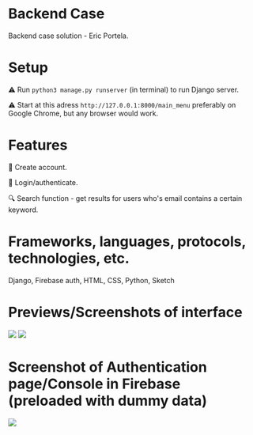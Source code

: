 <p align="center"> 
     <h1>Backend Case</h1>
     <a> Backend case solution - Eric Portela.
     </a>
</p>


# Setup

:warning: Run `python3 manage.py runserver` (in terminal) to run Django server.

:warning: Start at this adress `http://127.0.0.1:8000/main_menu` preferably on Google Chrome, but any browser would work.



# Features
📂 Create account.

🏡 Login/authenticate.

🔍 Search function - get results for users who's email contains a certain keyword.



# Frameworks, languages, protocols, technologies, etc.

Django, Firebase auth, HTML, CSS, Python, Sketch


# Previews/Screenshots of interface

<img src="https://user-images.githubusercontent.com/123047368/213462199-de34773f-1bf5-4a88-a1c0-ce8da91293b7.png">

<img src="https://user-images.githubusercontent.com/123047368/213462263-91d5d406-2b4d-4748-891d-8034c27b1bde.png">


# Screenshot of Authentication page/Console in Firebase (preloaded with dummy data)

<img src="https://user-images.githubusercontent.com/123047368/213685283-c0589cd9-b06c-4f03-849f-6d06e09c2881.png">
